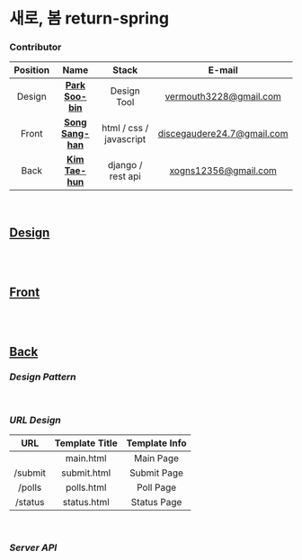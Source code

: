 # **새로, 봄 return-spring**
### Contributor
|Position|Name|Stack| E-mail|
|:--:|:--:|:--:|:--:|
| Design |  **[Park Soo-bin](https://www.instagram.com/poumuoq1004/)** | Design Tool | vermouth3228@gmail.com |
| Front | **[Song Sang-han](https://github.com/siiiido)** | html / css / javascript  | discegaudere24.7@gmail.com |
| Back | **[Kim Tae-hun](https://github.com/huni-KR)** | django / rest api | xogns12356@gmail.com |

<br>

## **[Design](https://naver.com)**



<br>
<br>

## **[Front](https://github.com/siiiido)**



<br>
<br>

## **[Back](https://github.com/huni-KR)**

### *Design Pattern*



<br>

### *URL Design*
|URL|Template Title| Template Info |
|:--:|:--:|:--:|
|  |  main.html | Main Page |
| /submit | submit.html | Submit Page |
| /polls | polls.html | Poll Page | 
| /status | status.html | Status Page | 

<br>

### *Server API*